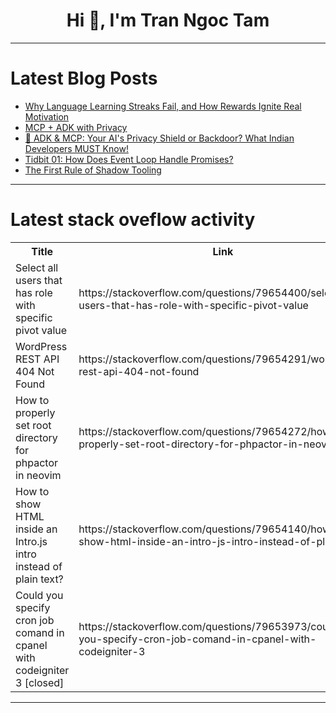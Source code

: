 <h1 align="center">Hi 👋, I'm Tran Ngoc Tam</h1>

---

# Latest Blog Posts 
<!-- BLOG-POST-LIST:START -->
- [Why Language Learning Streaks Fail, and How Rewards Ignite Real Motivation](https://dev.to/yaptech/why-language-learning-streaks-fail-and-how-rewards-ignite-real-motivation-34c9)
- [MCP + ADK with Privacy](https://dev.to/omanandswami2005/-29n9)
- [🔐 ADK &amp; MCP: Your AI&#39;s Privacy Shield or Backdoor? What Indian Developers MUST Know!](https://dev.to/omanandswami2005/adk-mcp-your-ais-privacy-shield-or-backdoor-what-indian-developers-must-know-4pmj)
- [Tidbit 01: How Does Event Loop Handle Promises?](https://dev.to/atapas/how-does-event-loop-handle-promises-ever-thought-57df)
- [The First Rule of Shadow Tooling](https://dev.to/linkbenjamin/the-first-rule-of-shadow-tooling-3oki)
<!-- BLOG-POST-LIST:END -->

---

# Latest stack oveflow activity
<table>
  <tr><th>Title</th><th>Link</th></tr>
  <!-- STACKOVERFLOW:START --><tr><td>Select all users that has role with specific pivot value</td><td>https://stackoverflow.com/questions/79654400/select-all-users-that-has-role-with-specific-pivot-value</td></tr><tr><td>WordPress REST API 404 Not Found</td><td>https://stackoverflow.com/questions/79654291/wordpress-rest-api-404-not-found</td></tr><tr><td>How to properly set root directory for phpactor in neovim</td><td>https://stackoverflow.com/questions/79654272/how-to-properly-set-root-directory-for-phpactor-in-neovim</td></tr><tr><td>How to show HTML inside an Intro.js intro instead of plain text?</td><td>https://stackoverflow.com/questions/79654140/how-to-show-html-inside-an-intro-js-intro-instead-of-plain-text</td></tr><tr><td>Could you specify cron job comand in cpanel with codeigniter 3 [closed]</td><td>https://stackoverflow.com/questions/79653973/could-you-specify-cron-job-comand-in-cpanel-with-codeigniter-3</td></tr><!-- STACKOVERFLOW:END -->
</table>

---


